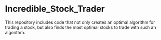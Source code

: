 # Incredible_Stock_Trader
This repository includes code that not only creates an optimal algorithm for trading a stock, but also finds the most optimal stocks to trade with such an algorithm.
